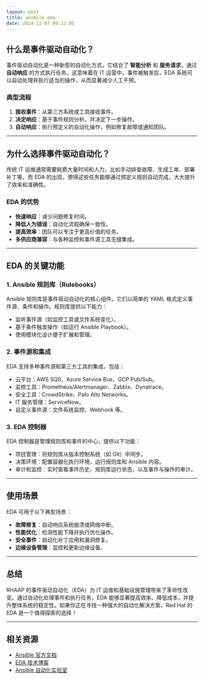 ```yaml
---
layout: post
title: ansbile eda
date: 2024-12-07 00:12:05
---
```


## 什么是事件驱动自动化？

事件驱动自动化是一种新型的自动化方式，它结合了 **智能分析** 和 **服务请求**，通过 **自动响应** 的方式执行任务。这意味着在 IT 运营中，事件被触发后，EDA 系统可以自动处理并执行适当的操作，从而显著减少人工干预。

### 典型流程
1. **接收事件**：从第三方系统或工具接收事件。
2. **决定响应**：基于事件规则分析，并决定下一步操作。
3. **自动响应**：执行预定义的自动化操作，例如修复故障或通知团队。

---

## 为什么选择事件驱动自动化？

传统 IT 运维通常需要耗费大量时间和人力，比如手动排查故障、生成工单、部署补丁等。而 EDA 的出现，使得这些任务能够通过预定义规则自动完成，大大提升了效率和准确性。

### EDA 的优势
- **快速响应**：减少问题修复时间。
- **降低人为错误**：自动化流程确保一致性。
- **提高效率**：团队可以专注于更高价值的任务。
- **多供应商兼容**：与各种监控和事件源工具无缝集成。

---

## EDA 的关键功能

### 1. **Ansible 规则库（Rulebooks）**
Ansible 规则库是事件驱动自动化的核心组件。它们以简单的 YAML 格式定义事件源、条件和操作。规则库提供以下能力：
- 监听事件源（如监控工具或文件系统变化）。
- 基于条件触发操作（如运行 Ansible Playbook）。
- 使用模块化设计便于扩展和管理。

### 2. **事件源和集成**
EDA 支持多种事件源和第三方工具的集成，包括：
- 云平台：AWS SQS、Azure Service Bus、GCP Pub/Sub。
- 监控工具：Prometheus/Alertmanager、Zabbix、Dynatrace。
- 安全工具：CrowdStrike、Palo Alto Networks。
- IT 服务管理：ServiceNow。
- 自定义事件源：文件系统监控、Webhook 等。

### 3. **EDA 控制器**
EDA 控制器是管理规则库和事件的中心，提供以下功能：
- 项目管理：将规则库从版本控制系统（如 Git）中同步。
- 决策环境：配置容器化执行环境，运行规则库和 Ansible 内容。
- 审计和监控：实时查看事件历史、规则库运行状态，以及事件与操作的审计。

---

## 使用场景

EDA 可用于以下典型场景：
- **故障修复**：自动响应系统崩溃或网络中断。
- **性能优化**：检测性能下降并执行优化操作。
- **安全事件**：自动化补丁应用和漏洞修复。
- **边缘设备管理**：监控和更新边缘设备。

---

## 总结

RHAAP 的事件驱动自动化（EDA）为 IT 运维和基础设施管理带来了革命性改变。通过自动化处理事件和执行任务，EDA 能够显著提高效率、降低成本，并提升整体系统的稳定性。如果你正在寻找一种强大的自动化解决方案，Red Hat 的 EDA 是一个值得探索的选择！

---

## 相关资源

- [Ansible 官方文档](https://docs.ansible.com/)
- [EDA 技术博客](https://www.ansible.com/blog/topic/event-driven-ansible)
- [Ansible 自动化实验室](https://red.ht/ansible_labs)
